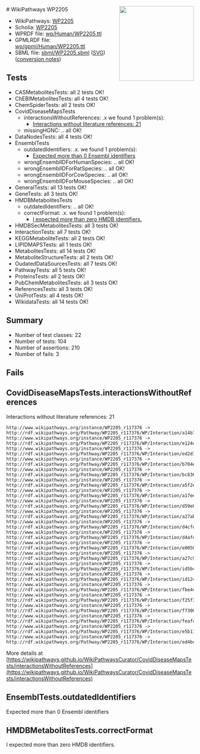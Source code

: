<img style="float: right; width: 200px" src="../logo.png" />
# WikiPathways WP2205

* WikiPathways: [WP2205](https://identifiers.org/wikipathways:WP2205)
* Scholia: [WP2205](https://scholia.toolforge.org/wikipathways/WP2205)
* WPRDF file: [wp/Human/WP2205.ttl](../wp/Human/WP2205.ttl)
* GPMLRDF file: [wp/gpml/Human/WP2205.ttl](../wp/gpml/Human/WP2205.ttl)
* SBML file: [sbml/WP2205.sbml](../sbml/WP2205.sbml) ([SVG](../sbml/WP2205.svg)) ([conversion notes](../sbml/WP2205.txt))

## Tests
* CASMetabolitesTests: all 2 tests OK!
* ChEBIMetabolitesTests: all 4 tests OK!
* ChemSpiderTests: all 2 tests OK!
* CovidDiseaseMapsTests
    * interactionsWithoutReferences: .x we found 1 problem(s):
        * [Interactions without literature references: 21](#9701cd01)
    * missingHGNC: .. all OK!
* DataNodesTests: all 4 tests OK!
* EnsemblTests
    * outdatedIdentifiers: .x. we found 1 problem(s):
        * [Expected more than 0 Ensembl identifiers](#f44398b7)
    * wrongEnsemblIDForHumanSpecies: .. all OK!
    * wrongEnsemblIDForRatSpecies: .. all OK!
    * wrongEnsemblIDForCowSpecies: .. all OK!
    * wrongEnsemblIDForMouseSpecies: .. all OK!
* GeneralTests: all 13 tests OK!
* GeneTests: all 3 tests OK!
* HMDBMetabolitesTests
    * outdatedIdentifiers: .. all OK!
    * correctFormat: .x. we found 1 problem(s):
        * [I expected more than zero HMDB identifiers.](#ad154c1e)
* HMDBSecMetabolitesTests: all 3 tests OK!
* InteractionTests: all 7 tests OK!
* KEGGMetaboliteTests: all 2 tests OK!
* LIPIDMAPSTests: all 1 tests OK!
* MetabolitesTests: all 14 tests OK!
* MetaboliteStructureTests: all 2 tests OK!
* OudatedDataSourcesTests: all 7 tests OK!
* PathwayTests: all 5 tests OK!
* ProteinsTests: all 2 tests OK!
* PubChemMetabolitesTests: all 3 tests OK!
* ReferencesTests: all 3 tests OK!
* UniProtTests: all 4 tests OK!
* WikidataTests: all 14 tests OK!


## Summary

* Number of test classes: 22
* Number of tests: 104
* Number of assertions: 210
* Number of fails: 3

## Fails

<a name="9701cd01" />

## CovidDiseaseMapsTests.interactionsWithoutReferences

Interactions without literature references: 21
```
http://www.wikipathways.org/instance/WP2205_r117376 -> http://rdf.wikipathways.org/Pathway/WP2205_r117376/WP/Interaction/a14b7
http://www.wikipathways.org/instance/WP2205_r117376 -> http://rdf.wikipathways.org/Pathway/WP2205_r117376/WP/Interaction/e124c
http://www.wikipathways.org/instance/WP2205_r117376 -> http://rdf.wikipathways.org/Pathway/WP2205_r117376/WP/Interaction/ed2d1
http://www.wikipathways.org/instance/WP2205_r117376 -> http://rdf.wikipathways.org/Pathway/WP2205_r117376/WP/Interaction/b704e
http://www.wikipathways.org/instance/WP2205_r117376 -> http://rdf.wikipathways.org/Pathway/WP2205_r117376/WP/Interaction/bc836
http://www.wikipathways.org/instance/WP2205_r117376 -> http://rdf.wikipathways.org/Pathway/WP2205_r117376/WP/Interaction/a5f2e
http://www.wikipathways.org/instance/WP2205_r117376 -> http://rdf.wikipathways.org/Pathway/WP2205_r117376/WP/Interaction/a17ee
http://www.wikipathways.org/instance/WP2205_r117376 -> http://rdf.wikipathways.org/Pathway/WP2205_r117376/WP/Interaction/d59e8
http://www.wikipathways.org/instance/WP2205_r117376 -> http://rdf.wikipathways.org/Pathway/WP2205_r117376/WP/Interaction/a27ab
http://www.wikipathways.org/instance/WP2205_r117376 -> http://rdf.wikipathways.org/Pathway/WP2205_r117376/WP/Interaction/d4cfd
http://www.wikipathways.org/instance/WP2205_r117376 -> http://rdf.wikipathways.org/Pathway/WP2205_r117376/WP/Interaction/d4afd
http://www.wikipathways.org/instance/WP2205_r117376 -> http://rdf.wikipathways.org/Pathway/WP2205_r117376/WP/Interaction/e0050
http://www.wikipathways.org/instance/WP2205_r117376 -> http://rdf.wikipathways.org/Pathway/WP2205_r117376/WP/Interaction/a27c9
http://www.wikipathways.org/instance/WP2205_r117376 -> http://rdf.wikipathways.org/Pathway/WP2205_r117376/WP/Interaction/id5b4d092
http://www.wikipathways.org/instance/WP2205_r117376 -> http://rdf.wikipathways.org/Pathway/WP2205_r117376/WP/Interaction/id124a7d73
http://www.wikipathways.org/instance/WP2205_r117376 -> http://rdf.wikipathways.org/Pathway/WP2205_r117376/WP/Interaction/fbe4c
http://www.wikipathways.org/instance/WP2205_r117376 -> http://rdf.wikipathways.org/Pathway/WP2205_r117376/WP/Interaction/f25f3
http://www.wikipathways.org/instance/WP2205_r117376 -> http://rdf.wikipathways.org/Pathway/WP2205_r117376/WP/Interaction/f7300
http://www.wikipathways.org/instance/WP2205_r117376 -> http://rdf.wikipathways.org/Pathway/WP2205_r117376/WP/Interaction/feafc
http://www.wikipathways.org/instance/WP2205_r117376 -> http://rdf.wikipathways.org/Pathway/WP2205_r117376/WP/Interaction/e5b11
http://www.wikipathways.org/instance/WP2205_r117376 -> http://rdf.wikipathways.org/Pathway/WP2205_r117376/WP/Interaction/ed4bc
```

More details at [https://wikipathways.github.io/WikiPathwaysCurator/CovidDiseaseMapsTests/interactionsWithoutReferences](https://wikipathways.github.io/WikiPathwaysCurator/CovidDiseaseMapsTests/interactionsWithoutReferences)

<a name="f44398b7" />

## EnsemblTests.outdatedIdentifiers

Expected more than 0 Ensembl identifiers
<a name="ad154c1e" />

## HMDBMetabolitesTests.correctFormat

I expected more than zero HMDB identifiers.
